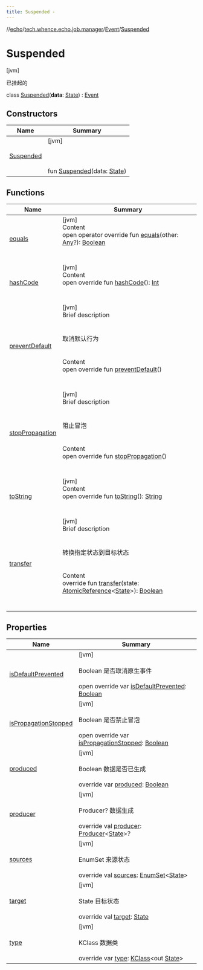 ```yaml
---
title: Suspended -
---
```

//[echo](../../../index.md)/[tech.whence.echo.job.manager](../../index.md)/[Event](../index.md)/[Suspended](index.md)



# Suspended  
 [jvm] 

已挂起的

class [Suspended](index.md)(**data**: [State](../../../tech.whence.echo.job.manager.state/-state/index.md)) : [Event](../index.md)   


## Constructors  
  
|  Name|  Summary| 
|---|---|
| [Suspended](-suspended.md)|  [jvm] <br><br><br><br>fun [Suspended](-suspended.md)(data: [State](../../../tech.whence.echo.job.manager.state/-state/index.md))   <br>


## Functions  
  
|  Name|  Summary| 
|---|---|
| [equals](../../../tech.whence.echo.webclient.response.exception/-response-unrecognized-exception/index.md#kotlin/Any/equals/#kotlin.Any?/PointingToDeclaration/)| [jvm]  <br>Content  <br>open operator override fun [equals](../../../tech.whence.echo.webclient.response.exception/-response-unrecognized-exception/index.md#kotlin/Any/equals/#kotlin.Any?/PointingToDeclaration/)(other: [Any](https://kotlinlang.org/api/latest/jvm/stdlib/kotlin/-any/index.html)?): [Boolean](https://kotlinlang.org/api/latest/jvm/stdlib/kotlin/-boolean/index.html)  <br><br><br>
| [hashCode](../../../tech.whence.echo.webclient.response.exception/-response-unrecognized-exception/index.md#kotlin/Any/hashCode/#/PointingToDeclaration/)| [jvm]  <br>Content  <br>open override fun [hashCode](../../../tech.whence.echo.webclient.response.exception/-response-unrecognized-exception/index.md#kotlin/Any/hashCode/#/PointingToDeclaration/)(): [Int](https://kotlinlang.org/api/latest/jvm/stdlib/kotlin/-int/index.html)  <br><br><br>
| [preventDefault](../../../tech.whence.echo.event/-abstract-event/prevent-default.md)| [jvm]  <br>Brief description  <br><br><br>取消默认行为<br><br>  <br>Content  <br>open override fun [preventDefault](../../../tech.whence.echo.event/-abstract-event/prevent-default.md)()  <br><br><br>
| [stopPropagation](../../../tech.whence.echo.event/-abstract-event/stop-propagation.md)| [jvm]  <br>Brief description  <br><br><br>阻止冒泡<br><br>  <br>Content  <br>open override fun [stopPropagation](../../../tech.whence.echo.event/-abstract-event/stop-propagation.md)()  <br><br><br>
| [toString](../../../tech.whence.echo.webclient.response.exception/-response-unrecognized-exception/index.md#kotlin/Any/toString/#/PointingToDeclaration/)| [jvm]  <br>Content  <br>open override fun [toString](../../../tech.whence.echo.webclient.response.exception/-response-unrecognized-exception/index.md#kotlin/Any/toString/#/PointingToDeclaration/)(): [String](https://kotlinlang.org/api/latest/jvm/stdlib/kotlin/-string/index.html)  <br><br><br>
| [transfer](../transfer.md)| [jvm]  <br>Brief description  <br><br><br>转换指定状态到目标状态<br><br>  <br>Content  <br>override fun [transfer](../transfer.md)(state: [AtomicReference](https://docs.oracle.com/javase/8/docs/api/java/util/concurrent/atomic/AtomicReference.html)<[State](../../../tech.whence.echo.job.manager.state/-state/index.md)>): [Boolean](https://kotlinlang.org/api/latest/jvm/stdlib/kotlin/-boolean/index.html)  <br><br><br>


## Properties  
  
|  Name|  Summary| 
|---|---|
| [isDefaultPrevented](index.md#tech.whence.echo.job.manager/Event.Suspended/isDefaultPrevented/#/PointingToDeclaration/)|  [jvm] <br><br>Boolean 是否取消原生事件<br><br>open override var [isDefaultPrevented](index.md#tech.whence.echo.job.manager/Event.Suspended/isDefaultPrevented/#/PointingToDeclaration/): [Boolean](https://kotlinlang.org/api/latest/jvm/stdlib/kotlin/-boolean/index.html)   <br>
| [isPropagationStopped](index.md#tech.whence.echo.job.manager/Event.Suspended/isPropagationStopped/#/PointingToDeclaration/)|  [jvm] <br><br>Boolean 是否禁止冒泡<br><br>open override var [isPropagationStopped](index.md#tech.whence.echo.job.manager/Event.Suspended/isPropagationStopped/#/PointingToDeclaration/): [Boolean](https://kotlinlang.org/api/latest/jvm/stdlib/kotlin/-boolean/index.html)   <br>
| [produced](index.md#tech.whence.echo.job.manager/Event.Suspended/produced/#/PointingToDeclaration/)|  [jvm] <br><br>Boolean 数据是否已生成<br><br>override var [produced](index.md#tech.whence.echo.job.manager/Event.Suspended/produced/#/PointingToDeclaration/): [Boolean](https://kotlinlang.org/api/latest/jvm/stdlib/kotlin/-boolean/index.html)   <br>
| [producer](index.md#tech.whence.echo.job.manager/Event.Suspended/producer/#/PointingToDeclaration/)|  [jvm] <br><br>Producer<T>? 数据生成<br><br>override val [producer](index.md#tech.whence.echo.job.manager/Event.Suspended/producer/#/PointingToDeclaration/): [Producer](../../../tech.whence.echo.function/-producer/index.md)<[State](../../../tech.whence.echo.job.manager.state/-state/index.md)>?   <br>
| [sources](index.md#tech.whence.echo.job.manager/Event.Suspended/sources/#/PointingToDeclaration/)|  [jvm] <br><br>EnumSet<State> 来源状态<br><br>override val [sources](index.md#tech.whence.echo.job.manager/Event.Suspended/sources/#/PointingToDeclaration/): [EnumSet](https://docs.oracle.com/javase/8/docs/api/java/util/EnumSet.html)<[State](../../../tech.whence.echo.job.manager.state/-state/index.md)>   <br>
| [target](index.md#tech.whence.echo.job.manager/Event.Suspended/target/#/PointingToDeclaration/)|  [jvm] <br><br>State 目标状态<br><br>override val [target](index.md#tech.whence.echo.job.manager/Event.Suspended/target/#/PointingToDeclaration/): [State](../../../tech.whence.echo.job.manager.state/-state/index.md)   <br>
| [type](index.md#tech.whence.echo.job.manager/Event.Suspended/type/#/PointingToDeclaration/)|  [jvm] <br><br>KClass<out T> 数据类<br><br>override var [type](index.md#tech.whence.echo.job.manager/Event.Suspended/type/#/PointingToDeclaration/): [KClass](https://kotlinlang.org/api/latest/jvm/stdlib/kotlin.reflect/-k-class/index.html)<out [State](../../../tech.whence.echo.job.manager.state/-state/index.md)>   <br>


